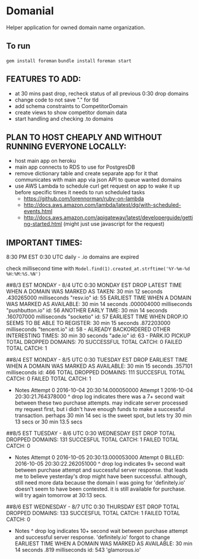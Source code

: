 # Domanial

Helper application for owned domain name organization.

## To run

`gem install foreman`
`bundle install`
`foreman start`

## FEATURES TO ADD:

- at 30 mins past drop, recheck status of all previous 0:30 drop domains
- change code to not save "." for tld
- add schema constraints to CompetitorDomain
- create views to show competitor domain data
- start handling and checking .to domains

## PLAN TO HOST CHEAPLY AND WITHOUT RUNNING EVERYONE LOCALLY:

- host main app on heroku
- main app connects to RDS to use for PostgresDB
- remove dictionary table and create separate app for it that communicates with main app via json API to queue wanted domains
- use AWS Lambda to schedule curl get request on app to wake it up before specific times it needs to run scheduled tasks
  - https://github.com/lorennorman/ruby-on-lambda
  - http://docs.aws.amazon.com/lambda/latest/dg/with-scheduled-events.html
  - http://docs.aws.amazon.com/apigateway/latest/developerguide/getting-started.html (might just use javascript for the request)

## IMPORTANT TIMES:

8:30 PM EST 0:30 UTC daily - .io domains are expired

check millisecond time with `Model.find(1).created_at.strftime('%Y-%m-%d %H:%M:%S.%N')`

##8/3 EST MONDAY - 8/4 UTC 0:30 MONDAY EST DROP
LATEST TIME WHEN A DOMAIN WAS MARKED AS TAKEN: 30 min 12 seconds .430265000 milliseconds "resv.io" id: 55
EARLIEST TIME WHEN A DOMAIN WAS MARKED AS AVAILABLE: 30 min 14 seconds .000004000 milliseconds "pushbutton.io" id: 56
ANOTHER EARLY TIME: 30 min 14 seconds .160707000 milliseconds "socketio" id: 57
EARLIEST TIME WHEN DROP.IO SEEMS TO BE ABLE TO REGISTER: 30 min 15 seconds .872203000 milliseconds "tencent.io" id: 58 - ALREADY BACKORDERED
OTHER INTERESTING TIMES: 30 min 30 seconds "ade.io" id: 63 - PARK.IO PICKUP
TOTAL DROPPED DOMAINS: 70
SUCCESSFUL TOTAL CATCH: 0
FAILED TOTAL CATCH: 1

##8/4 EST MONDAY - 8/5 UTC 0:30 TUESDAY EST DROP
EARLIEST TIME WHEN A DOMAIN WAS MARKED AS AVAILABLE: 30 min 15 seconds .357101 milliseconds id: 466
TOTAL DROPPED DOMAINS: 111
SUCCESFUL TOTAL CATCH: 0
FAILED TOTAL CATCH: 1

- Notes
Attempt 0 2016-10-04 20:30:14.000050000
Attempt 1 2016-10-04 20:30:21.764378000
^ drop log indicates there was a 7+ second wait between these two purchase attempts. may indicate server processed my request first,
but i didn't have enough funds to make a successful transaction. perhaps 30 min 14 sec is the sweet spot, but lets try 30 min 13 secs or 30 min 13.5 secs

##8/5 EST TUESDAY - 8/6 UTC 0:30 WEDNESDAY EST DROP
TOTAL DROPPED DOMAINS: 131
SUCCESFUL TOTAL CATCH: 1
FAILED TOTAL CATCH: 0

- Notes
Attempt 0 2016-10-05 20:30:13.000053000
Attempt 0 BILLED: 2016-10-05 20:30:22.262051000
^ drop log indicates 9+ second wait between purchase attempt and successful server response. that leads me to believe yesterday's drop might have been successful. although, still need more data because the domain I was going for 'definitely.io' doesn't seem to have been contested. it is still available for purchase. will try again tomorrow at 30:13 secs.

##8/6 EST WEDNESDAY - 8/7 UTC 0:30 THURSDAY EST DROP
TOTAL DROPPED DOMAINS: 133
SUCCESFUL TOTAL CATCH: 1
FAILED TOTAL CATCH: 0

- Notes
^ drop log indicates 10+ second wait between purchase attempt and successful server response. 'definitely.io' forgot to change
EARLIEST TIME WHEN A DOMAIN WAS MARKED AS AVAILABLE: 30 min 14 seconds .819 milliseconds id: 543 'glamorous.io'

